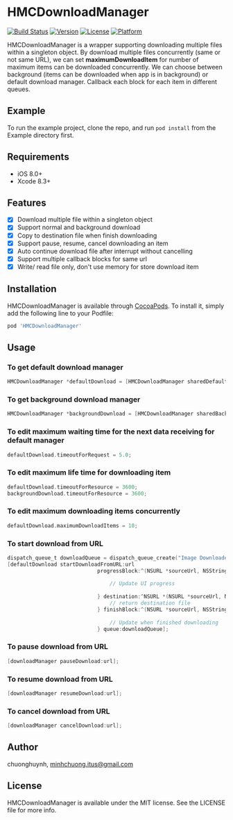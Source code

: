 # HMCDownloadManager
[![Build Status](https://travis-ci.org/hmchuong/iOS-ObjectiveC-HMCDownloadManager.svg?branch=master)](https://travis-ci.org/hmchuong/iOS-ObjectiveC-HMCDownloadManager)
[![Version](https://img.shields.io/cocoapods/v/HMCDownloadManager.svg?style=flat)](http://cocoapods.org/pods/HMCDownloadManager)
[![License](https://img.shields.io/cocoapods/l/HMCDownloadManager.svg?style=flat)](http://cocoapods.org/pods/HMCDownloadManager)
[![Platform](https://img.shields.io/cocoapods/p/HMCDownloadManager.svg?style=flat)](http://cocoapods.org/pods/HMCDownloadManager)

HMCDownloadManager is a wrapper supporting downloading multiple files within a singleton object.
By download multiple files concurrently (same or not same URL), we can set **maximumDownloadItem** for number of maximum items can be downloaded concurrently. We can choose between background (items can be downloaded when app is in background) or default download manager. Callback each block for each item in different queues.

## Example

To run the example project, clone the repo, and run `pod install` from the Example directory first.

## Requirements
- iOS 8.0+
- Xcode 8.3+

## Features
- [x] Download multiple file within a singleton object
- [x] Support normal and background download
- [x] Copy to destination file when finish downloading
- [x] Support pause, resume, cancel downloading an item
- [x] Auto continue download file after interrupt without cancelling
- [x] Support multiple callback blocks for same url
- [x] Write/ read file only, don't use memory for store download item

## Installation

HMCDownloadManager is available through [CocoaPods](http://cocoapods.org). To install
it, simply add the following line to your Podfile:

```ruby
pod 'HMCDownloadManager'
```

## Usage

### To get default download manager
```ObjectiveC
HMCDownloadManager *defaultDownload = [HMCDownloadManager sharedDefaultManager];
```

### To get background download manager
```ObjectiveC
HMCDownloadManager *backgroundDownload = [HMCDownloadManager sharedBackgroundManager];
```

### To edit maximum waiting time for the next data receiving for default manager
```ObjectiveC
defaultDownload.timeoutForRequest = 5.0;
```

### To edit maximum life time for downloading item 
```ObjectiveC
defaultDownload.timeoutForResource = 3600;
backgroundDownload.timeoutForResource = 3600;
```

### To edit maximum downloading items concurrently
```ObjectiveC
defaultDownload.maximumDownloadItems = 10;
```

### To start download from URL
```ObjectiveC
dispatch_queue_t downloadQueue = dispatch_queue_create("Image Downloader", DISPATCH_QUEUE_SERIAL);
[defaultDownload startDownloadFromURL:url
                             progressBlock:^(NSURL *sourceUrl, NSString *identifier, int64_t bytesWritten, int64_t totalBytesWritten, int64_t totalBytesExpectedToWrite) {
                                 
                                 // Update UI progress
                                 
                             } destination:^NSURL *(NSURL *sourceUrl, NSString *identifier) {
                                 // return destination file
                             } finishBlock:^(NSURL *sourceUrl, NSString *identifier, NSURL *fileLocation, NSError *error) {
                                 
                                 // Update when finished downloading
                             } queue:downloadQueue];
```

### To pause download from URL
```ObjectiveC
[downloadManager pauseDownload:url];
```

### To resume download from URL
```ObjectiveC
[downloadManager resumeDownload:url];
```

### To cancel download from URL
```ObjectiveC
[downloadManager cancelDownload:url];
```

## Author

chuonghuynh, minhchuong.itus@gmail.com

## License

HMCDownloadManager is available under the MIT license. See the LICENSE file for more info.
